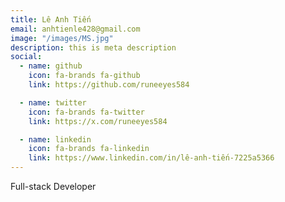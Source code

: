 ```yaml
---
title: Lê Anh Tiến
email: anhtienle428@gmail.com
image: "/images/MS.jpg"
description: this is meta description
social:
  - name: github
    icon: fa-brands fa-github
    link: https://github.com/runeeyes584

  - name: twitter
    icon: fa-brands fa-twitter
    link: https://x.com/runeeyes584

  - name: linkedin
    icon: fa-brands fa-linkedin
    link: https://www.linkedin.com/in/lê-anh-tiến-7225a5366
---
```


Full-stack Developer
